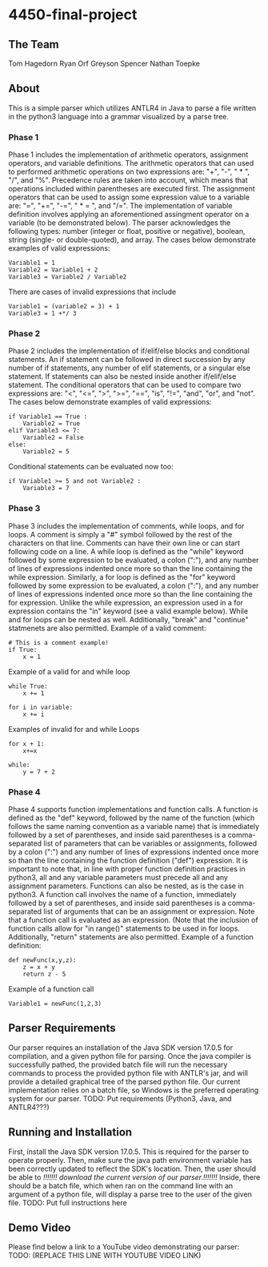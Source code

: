 # 4450-final-project
## The Team
Tom Hagedorn
Ryan Orf
Greyson Spencer
Nathan Toepke

## About
This is a simple parser which utilizes ANTLR4 in Java to parse a file written in the python3 language into a grammar visualized by a parse tree.
### Phase 1
Phase 1 includes the implementation of arithmetic operators, assignment operators, and variable definitions. The arithmetic operators that can used to performed arithmetic operations on two expressions are: "+", "-", " * ", "/", and "%". Precedence rules are taken into account, which means that operations included within parentheses are executed first. The assignment operators that can be used to assign some expression value to a variable are: "=", "+=", "-=", " * = ", and "/=". The implementation of variable definition involves applying an aforementioned assingment operator on a variable (to be demonstrated below). The parser acknowledges the following types: number (integer or float, positive or negative), boolean, string (single- or double-quoted), and array. The cases below demonstrate examples of valid expressions:
```
Variable1 = 1
Variable2 = Variable1 + 2
Variable3 = Variable2 / Variable2
```
There are cases of invalid expressions that include
```
Variable1 = (variable2 = 3) + 1
Variable3 = 1 +*/ 3
```
### Phase 2
Phase 2 includes the implementation of if/elif/else blocks and conditional statements. An if statement can be followed in direct succession by any number of if statements, any number of elif statements, or a singular else statement. If statements can also be nested inside another if/elif/else statement. The conditional operators that can be used to compare two expressions are: "<", "<=", ">", ">=", "==", "is", "!=", "and", "or", and "not". The cases below demonstrate examples of valid expressions:
```
if Variable1 == True :
    Variable2 = True
elif Variable3 <= 7:
    Variable2 = False
else:
    Variable2 = 5
```
Conditional statements can be evaluated now too:
```
if Variable1 >= 5 and not Variable2 :
    Variable3 = 7
```
### Phase 3
Phase 3 includes the implementation of comments, while loops, and for loops. A comment is simply a "#" symbol followed by the rest of the characters on that line. Comments can have their own line or can start following code on a line. A while loop is defined as the "while" keyword followed by some expression to be evaluated, a colon (":"), and any number of lines of expressions indented once more so than the line containing the while expression. Similarly, a for loop is defined as the "for" keyword followed by some expression to be evaluated, a colon (":"), and any number of lines of expressions indented once more so than the line containing the for expression. Unlike the while expression, an expression used in a for expression contains the "in" keyword (see a valid example below). While and for loops can be nested as well. Additionally, "break" and "continue" statmenets are also permitted.
Example of a valid comment:
```
# This is a comment example!
if True:
    x = 1
```
Example of a valid for and while loop
```
while True:
    x += 1

for i in variable:
    x += i
```

Examples of invalid for and while Loops
```
for x + 1:
    x+=x

while:
    y = 7 + 2
```
### Phase 4
Phase 4 supports function implementations and function calls. A function is defined as the "def" keyword, followed by the name of the function (which follows the same naming convention as a variable name) that is immediately followed by a set of parentheses, and inside said parentheses is a comma-separated list of parameters that can be variables or assignments, followed by a colon (":") and any number of lines of expressions indented once more so than the line containing the function definition ("def") expression. It is important to note that, in line with proper function definition practices in python3, all and any variable parameters must precede all and any assignment parameters. Functions can also be nested, as is the case in python3. A function call involves the name of a function, immediately followed by a set of parentheses, and inside said parentheses is a comma-separated list of arguments that can be an assignment or expression. Note that a function call is evaluated as an expression. (Note that the inclusion of function calls allow for "in range()" statements to be used in for loops. Additionally, "return" statements are also permitted.
Example of a function definition:
```
def newFunc(x,y,z):
    z = x + y
    return z - 5
```
Example of a function call
```
Variable1 = newFunc(1,2,3)
```

## Parser Requirements
Our parser requires an installation of the Java SDK version 17.0.5 for compilation, and a given python file for parsing. Once the java compiler is successfully pathed, the provided batch file will run the necessary commands to process the provided python file with ANTLR's jar, and will provide a detailed graphical tree of the parsed python file. Our current implementation relies on a batch file, so Windows is the preferred operating system for our parser.
TODO: Put requirements (Python3, Java, and ANTLR4???)

## Running and Installation
First, install the Java SDK version 17.0.5. This is required for the parser to operate properly. Then, make sure the java path environment variable has been correctly updated to reflect the SDK's location. Then, the user should be able to *!!!!!!! download the current version of our parser.!!!!!!!* Inside, there should be a batch file, which when ran on the command line with an argument of a python file, will display a parse tree to the user of the given file.
TODO: Put full instructions here

## Demo Video
Please find below a link to a YouTube video demonstrating our parser:
TODO: (REPLACE THIS LINE WITH YOUTUBE VIDEO LINK)
